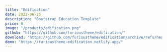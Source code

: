 ```yaml
---
title: "Edification"
date: 2022-06-25
description: "Bootstrap Education Template"
price: 0
image: "/products/edification.png"
github: "https://github.com/furioustheme/edification/"
download: "https://github.com/furioustheme/edification/archive/refs/heads/main.zip"
demo: "https://furioustheme-edification.netlify.app/"
---
```


